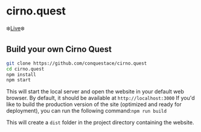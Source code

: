 # cirno.quest
❄️[Live](https://cirno.quest)❄️


## Build your own Cirno Quest
```bash
git clone https://github.com/conquestace/cirno.quest
cd cirno.quest
npm install
npm start
```
This will start the local server and open the website in your default web browser. By default, it should be available at `http://localhost:3000`
If you'd like to build the production version of the site (optimized and ready for deployment), you can run the following command:`npm run build`

This will create a `dist` folder in the project directory containing the website. 
